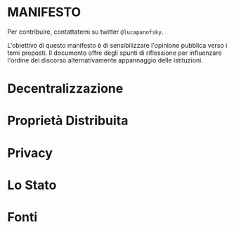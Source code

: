 # MANIFESTO 
Per contribuire, contattatemi su twitter `@lucapanofsky`. 

L'obiettivo di questo manifesto è di sensibilizzare l'opinione pubblica verso i temi proposti. Il documento offre degli 
spunti di riflessione per influenzare l'ordine del discorso alternativamente appannaggio delle istituzioni.

# Decentralizzazione 

# Proprietà Distribuita 

# Privacy

# Lo Stato 

# Fonti
